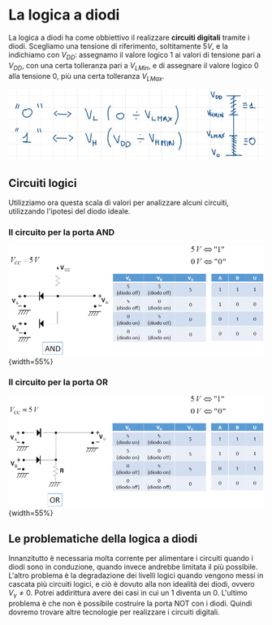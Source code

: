 # La logica a diodi

La logica a diodi ha come obbiettivo il realizzare **circuiti digitali** tramite i diodi.
Scegliamo una tensione di riferimento, soltitamente $5V$, e la indichiamo con $V_{DD}$: assegnamo il valore logico $1$ ai valori di tensione pari a $V_{DD}$, con una certa tolleranza pari a $V_{LMin}$, e di assegnare il valore logico $0$ alla tensione 0, più una certa tolleranza $V_{LMax}$.

![Scala di valori logici in relazione alla tensione](../images/11_LogicaADiodi/ScalaValoriLogici.jpeg)

## Circuiti logici

Utilizziamo ora questa scala di valori per analizzare alcuni circuiti, utilizzando l'ipotesi del diodo ideale.

### Il circuito per la porta AND

![Circuito per la porta AND](../images/11_LogicaADiodi/AND.png){width=55%}

### Il circuito per la porta OR

![Circuito per la porta OR](../images/11_LogicaADiodi/OR.png){width=55%}

## Le problematiche della logica a diodi

Innanzitutto è necessaria molta corrente per alimentare i circuiti quando i diodi sono in conduzione, quando invece andrebbe limitata il più possibile. 
L'altro problema è la degradazione dei livelli logici quando vengono messi in cascata più circuiti logici, e ciò è dovuto alla non idealità  dei diodi, ovvero $V_{\gamma}\not = 0$. Potrei addirittura avere dei casi in cui un $1$ diventa un $0$.
L'ultimo problema è che non è possibile costruire la porta NOT con i diodi. Quindi dovremo trovare altre tecnologie per realizzare i circuiti digitali.

